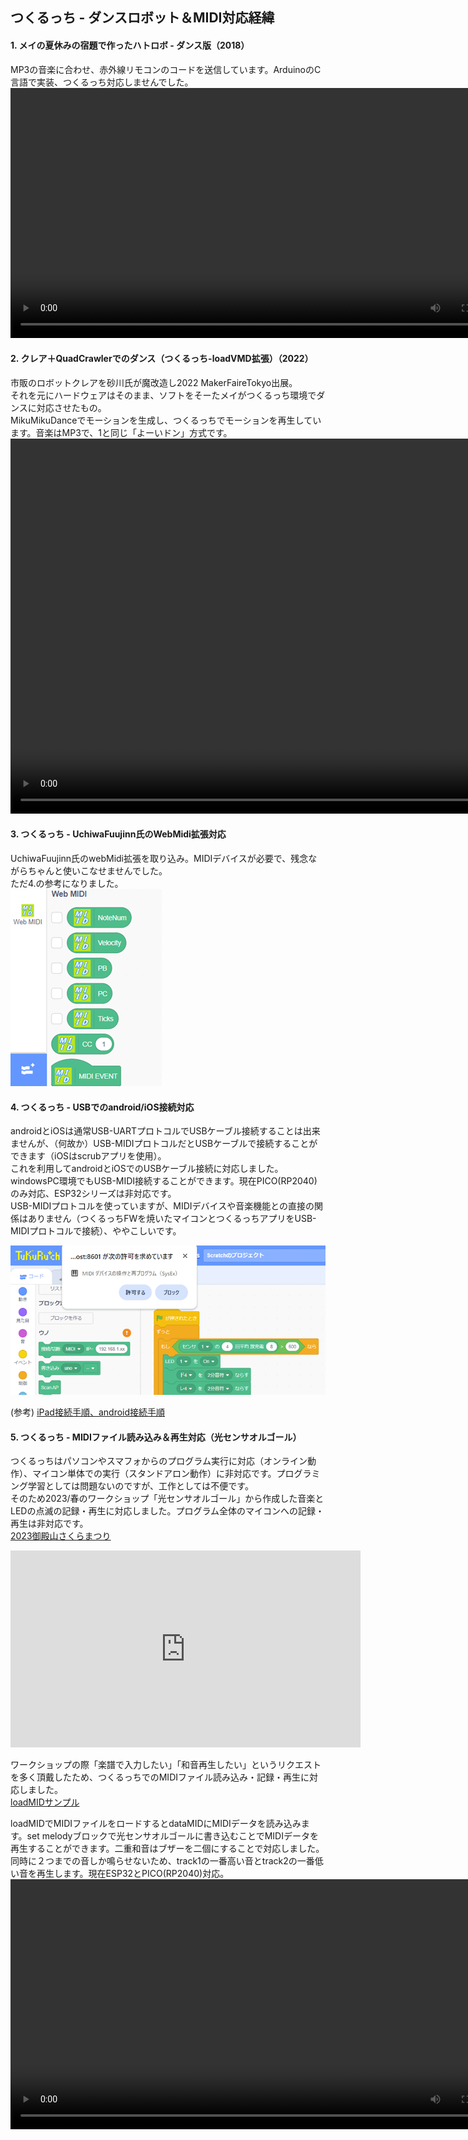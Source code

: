 ## つくるっち - ダンスロボット＆MIDI対応経緯

#### 1. メイの夏休みの宿題で作ったハトロボ - ダンス版（2018）  
MP3の音楽に合わせ、赤外線リモコンのコードを送信しています。ArduinoのC言語で実装、つくるっち対応しませんでした。  
<video src="https://sohtamei.github.io/docs/images/robotTeam.mp4" controls height="400"></video>

#### 2. クレア＋QuadCrawlerでのダンス（つくるっち-loadVMD拡張）（2022）  
市販のロボットクレアを砂川氏が魔改造し2022 MakerFaireTokyo出展。  
それを元にハードウェアはそのまま、ソフトをそーたメイがつくるっち環境でダンスに対応させたもの。  
MikuMikuDanceでモーションを生成し、つくるっちでモーションを再生しています。音楽はMP3で、1と同じ「よーいドン」方式です。  
<video src="https://sohtamei.github.io/docs/images/MAH06392b.mp4" controls height="600"></video>

#### 3. つくるっち - UchiwaFuujinn氏のWebMidi拡張対応  
UchiwaFuujinn氏のwebMidi拡張を取り込み。MIDIデバイスが必要で、残念ながらちゃんと使いこなせませんでした。  
ただ4.の参考になりました。  
![image](images/webMidiExt.png)

#### 4. つくるっち - USBでのandroid/iOS接続対応  
androidとiOSは通常USB-UARTプロトコルでUSBケーブル接続することは出来ませんが、（何故か）USB-MIDIプロトコルだとUSBケーブルで接続することができます（iOSはscrubアプリを使用）。  
これを利用してandroidとiOSでのUSBケーブル接続に対応しました。windowsPC環境でもUSB-MIDI接続することができます。現在PICO(RP2040)のみ対応、ESP32シリーズは非対応です。  
USB-MIDIプロトコルを使っていますが、MIDIデバイスや音楽機能との直接の関係はありません（つくるっちFWを焼いたマイコンとつくるっちアプリをUSB-MIDIプロトコルで接続）、ややこしいです。  
  
![image](images/webMidiIF.png)

(参考) [iPad接続手順、android接続手順](http://sohta02.web.fc2.com/familyday_orgel.html#ipad)  

#### 5. つくるっち - MIDIファイル読み込み＆再生対応（光センサオルゴール）  
つくるっちはパソコンやスマフォからのプログラム実行に対応（オンライン動作）、マイコン単体での実行（スタンドアロン動作）に非対応です。プログラミング学習としては問題ないのですが、工作としては不便です。  
そのため2023/春のワークショップ「光センサオルゴール」から作成した音楽とLEDの点滅の記録・再生に対応しました。プログラム全体のマイコンへの記録・再生は非対応です。  
[2023御殿山さくらまつり](http://sohta02.web.fc2.com/familyday_event.html#gotenyama2023_1)
<iframe width="560" height="315" src="https://www.youtube.com/embed/SY_fQ4cUTFA" title="YouTube video player" frameborder="0" allow="accelerometer; autoplay; clipboard-write; encrypted-media; gyroscope; picture-in-picture; web-share" allowfullscreen></iframe>

ワークショップの際「楽譜で入力したい」「和音再生したい」というリクエストを多く頂戴したため、つくるっちでのMIDIファイル読み込み・記録・再生に対応しました。  
[loadMIDサンプル](https://sohta02.sakura.ne.jp/tukurutch/index.html#000002007)

loadMIDでMIDIファイルをロードするとdataMIDにMIDIデータを読み込みます。set melodyブロックで光センサオルゴールに書き込むことでMIDIデータを再生することができます。二重和音はブザーを二個にすることで対応しました。同時に２つまでの音しか鳴らせないため、track1の一番高い音とtrack2の一番低い音を再生します。現在ESP32とPICO(RP2040)対応。  
<video src="https://sohtamei.github.io/docs/images/MAH07079s.mp4" controls height="400"></video>

